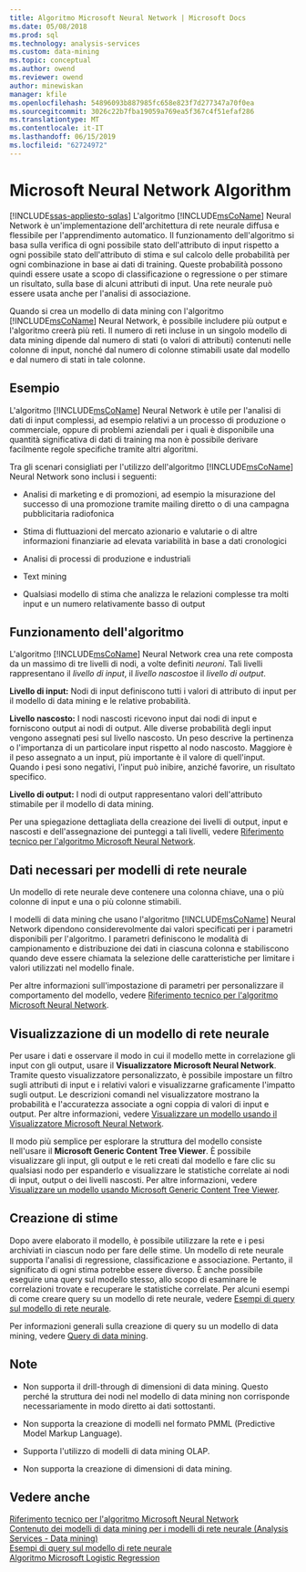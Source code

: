 ```yaml
---
title: Algoritmo Microsoft Neural Network | Microsoft Docs
ms.date: 05/08/2018
ms.prod: sql
ms.technology: analysis-services
ms.custom: data-mining
ms.topic: conceptual
ms.author: owend
ms.reviewer: owend
author: minewiskan
manager: kfile
ms.openlocfilehash: 54896093b887985fc658e823f7d277347a70f0ea
ms.sourcegitcommit: 3026c22b7fba19059a769ea5f367c4f51efaf286
ms.translationtype: MT
ms.contentlocale: it-IT
ms.lasthandoff: 06/15/2019
ms.locfileid: "62724972"
---
```

# <a name="microsoft-neural-network-algorithm"></a>Microsoft Neural Network Algorithm
[!INCLUDE[ssas-appliesto-sqlas](../../includes/ssas-appliesto-sqlas.md)]
  L'algoritmo [!INCLUDE[msCoName](../../includes/msconame-md.md)] Neural Network è un'implementazione dell'architettura di rete neurale diffusa e flessibile per l'apprendimento automatico.  Il funzionamento dell'algoritmo si basa sulla verifica di ogni possibile stato dell'attributo di input rispetto a ogni possibile stato dell'attributo di stima e sul calcolo delle probabilità per ogni combinazione in base ai dati di training. Queste probabilità possono quindi essere usate a scopo di classificazione o regressione o per stimare un risultato, sulla base di alcuni attributi di input. Una rete neurale può essere usata anche per l'analisi di associazione.  
  
 Quando si crea un modello di data mining con l'algoritmo [!INCLUDE[msCoName](../../includes/msconame-md.md)] Neural Network, è possibile includere più output e l'algoritmo creerà più reti. Il numero di reti incluse in un singolo modello di data mining dipende dal numero di stati (o valori di attributi) contenuti nelle colonne di input, nonché dal numero di colonne stimabili usate dal modello e dal numero di stati in tale colonne.  
  
## <a name="example"></a>Esempio  
 L'algoritmo [!INCLUDE[msCoName](../../includes/msconame-md.md)] Neural Network è utile per l'analisi di dati di input complessi, ad esempio relativi a un processo di produzione o commerciale, oppure di problemi aziendali per i quali è disponibile una quantità significativa di dati di training ma non è possibile derivare facilmente regole specifiche tramite altri algoritmi.  
  
 Tra gli scenari consigliati per l'utilizzo dell'algoritmo [!INCLUDE[msCoName](../../includes/msconame-md.md)] Neural Network sono inclusi i seguenti:  
  
-   Analisi di marketing e di promozioni, ad esempio la misurazione del successo di una promozione tramite mailing diretto o di una campagna pubblicitaria radiofonica  
  
-   Stima di fluttuazioni del mercato azionario e valutarie o di altre informazioni finanziarie ad elevata variabilità in base a dati cronologici  
  
-   Analisi di processi di produzione e industriali  
  
-   Text mining  
  
-   Qualsiasi modello di stima che analizza le relazioni complesse tra molti input e un numero relativamente basso di output  
  
## <a name="how-the-algorithm-works"></a>Funzionamento dell'algoritmo  
 L'algoritmo [!INCLUDE[msCoName](../../includes/msconame-md.md)] Neural Network crea una rete composta da un massimo di tre livelli di nodi, a volte definiti *neuroni*. Tali livelli rappresentano il *livello di input*, il *livello nascosto*e il *livello di output*.  
  
 **Livello di input:** Nodi di input definiscono tutti i valori di attributo di input per il modello di data mining e le relative probabilità.  
  
 **Livello nascosto:** I nodi nascosti ricevono input dai nodi di input e forniscono output ai nodi di output. Alle diverse probabilità degli input vengono assegnati pesi sul livello nascosto. Un peso descrive la pertinenza o l'importanza di un particolare input rispetto al nodo nascosto. Maggiore è il peso assegnato a un input, più importante è il valore di quell'input. Quando i pesi sono negativi, l'input può inibire, anziché favorire, un risultato specifico.  
  
 **Livello di output:** I nodi di output rappresentano valori dell'attributo stimabile per il modello di data mining.  
  
 Per una spiegazione dettagliata della creazione dei livelli di output, input e nascosti e dell'assegnazione dei punteggi a tali livelli, vedere [Riferimento tecnico per l'algoritmo Microsoft Neural Network](../../analysis-services/data-mining/microsoft-neural-network-algorithm-technical-reference.md).  
  
## <a name="data-required-for-neural-network-models"></a>Dati necessari per modelli di rete neurale  
 Un modello di rete neurale deve contenere una colonna chiave, una o più colonne di input e una o più colonne stimabili.  
  
 I modelli di data mining che usano l'algoritmo [!INCLUDE[msCoName](../../includes/msconame-md.md)] Neural Network dipendono considerevolmente dai valori specificati per i parametri disponibili per l'algoritmo. I parametri definiscono le modalità di campionamento e distribuzione dei dati in ciascuna colonna e stabiliscono quando deve essere chiamata la selezione delle caratteristiche per limitare i valori utilizzati nel modello finale.  
  
 Per altre informazioni sull'impostazione di parametri per personalizzare il comportamento del modello, vedere [Riferimento tecnico per l'algoritmo Microsoft Neural Network](../../analysis-services/data-mining/microsoft-neural-network-algorithm-technical-reference.md).  
  
## <a name="viewing-a-neural-network-model"></a>Visualizzazione di un modello di rete neurale  
 Per usare i dati e osservare il modo in cui il modello mette in correlazione gli input con gli output, usare il **Visualizzatore Microsoft Neural Network**. Tramite questo visualizzatore personalizzato, è possibile impostare un filtro sugli attributi di input e i relativi valori e visualizzarne graficamente l'impatto sugli output. Le descrizioni comandi nel visualizzatore mostrano la probabilità e l'accuratezza associate a ogni coppia di valori di input e output. Per altre informazioni, vedere [Visualizzare un modello usando il Visualizzatore Microsoft Neural Network](../../analysis-services/data-mining/browse-a-model-using-the-microsoft-neural-network-viewer.md).  
  
 Il modo più semplice per esplorare la struttura del modello consiste nell'usare il **Microsoft Generic Content Tree Viewer**. È possibile visualizzare gli input, gli output e le reti creati dal modello e fare clic su qualsiasi nodo per espanderlo e visualizzare le statistiche correlate ai nodi di input, output o dei livelli nascosti. Per altre informazioni, vedere [Visualizzare un modello usando Microsoft Generic Content Tree Viewer](../../analysis-services/data-mining/browse-a-model-using-the-microsoft-generic-content-tree-viewer.md).  
  
## <a name="creating-predictions"></a>Creazione di stime  
 Dopo avere elaborato il modello, è possibile utilizzare la rete e i pesi archiviati in ciascun nodo per fare delle stime. Un modello di rete neurale supporta l'analisi di regressione, classificazione e associazione. Pertanto, il significato di ogni stima potrebbe essere diverso. È anche possibile eseguire una query sul modello stesso, allo scopo di esaminare le correlazioni trovate e recuperare le statistiche correlate. Per alcuni esempi di come creare query su un modello di rete neurale, vedere [Esempi di query sul modello di rete neurale](../../analysis-services/data-mining/neural-network-model-query-examples.md).  
  
 Per informazioni generali sulla creazione di query su un modello di data mining, vedere [Query di data mining](../../analysis-services/data-mining/data-mining-queries.md).  
  
## <a name="remarks"></a>Note  
  
-   Non supporta il drill-through di dimensioni di data mining. Questo perché la struttura dei nodi nel modello di data mining non corrisponde necessariamente in modo diretto ai dati sottostanti.  
  
-   Non supporta la creazione di modelli nel formato PMML (Predictive Model Markup Language).  
  
-   Supporta l'utilizzo di modelli di data mining OLAP.  
  
-   Non supporta la creazione di dimensioni di data mining.  
  
## <a name="see-also"></a>Vedere anche  
 [Riferimento tecnico per l'algoritmo Microsoft Neural Network](../../analysis-services/data-mining/microsoft-neural-network-algorithm-technical-reference.md)   
 [Contenuto dei modelli di data mining per i modelli di rete neurale &#40;Analysis Services - Data mining&#41;](../../analysis-services/data-mining/mining-model-content-for-neural-network-models-analysis-services-data-mining.md)   
 [Esempi di query sul modello di rete neurale](../../analysis-services/data-mining/neural-network-model-query-examples.md)   
 [Algoritmo Microsoft Logistic Regression](../../analysis-services/data-mining/microsoft-logistic-regression-algorithm.md)  
  
  
